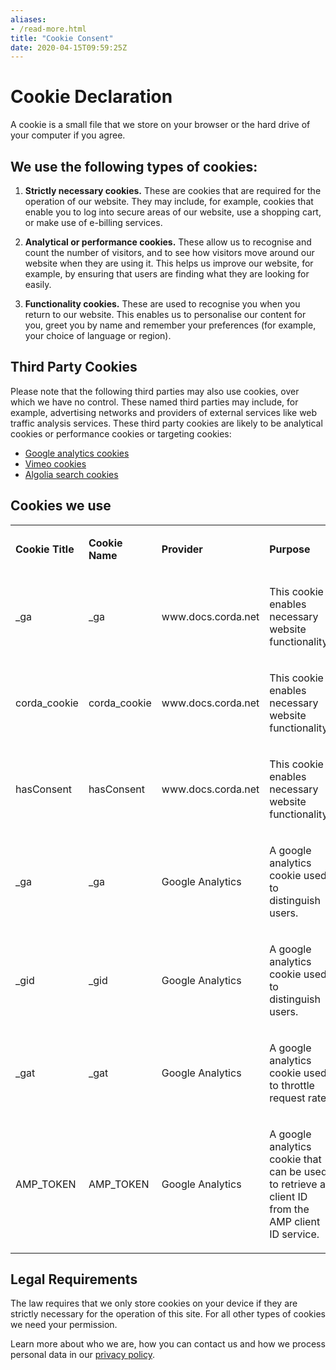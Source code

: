 ```yaml
---
aliases:
- /read-more.html
title: "Cookie Consent"
date: 2020-04-15T09:59:25Z
---
```


# Cookie Declaration

A cookie is a small file that we store on your browser or the hard drive of your computer if you agree.

## We use the following types of cookies:

1. **Strictly necessary cookies.** These are cookies that are required for the operation of our website. They may
    include, for example, cookies that enable you to log into secure areas of our website, use a shopping cart, or make
    use of e-billing services.

2. **Analytical or performance cookies.** These allow us to recognise and count the number of visitors, and to see how
    visitors move around our website when they are using it. This helps us improve our website, for example, by ensuring
    that users are finding what they are looking for easily.

3. **Functionality cookies.** These are used to recognise you when you return to our website. This enables us to
    personalise our content for you, greet you by name and remember your preferences (for example, your choice of
    language or region).

## Third Party Cookies

Please note that the following third parties may also use cookies, over which we have no control. These named third parties may include, for example, advertising networks and providers of external services like web traffic analysis services. These third party cookies are likely to be analytical cookies or performance cookies or targeting cookies:

- [Google analytics cookies](https://policies.google.com/technologies/cookies)
- [Vimeo cookies](https://vimeo.com/cookie_policy/)
- [Algolia search cookies](https://www.algolia.com/policies/cookies/)

## Cookies we use

<table>
  <colgroup>
    <col style="width: 16.666%" />
    <col style="width: 16.666%" />
    <col style="width: 16.666%" />
    <col style="width: 16.666%" />
    <col style="width: 16.666%" />
    <col style="width: 16.666%" />
  </colgroup>
  <tbody>
    <tr class="odd">
      <td>
        <p>
          <strong>Cookie Title</strong>
        </p>
      </td>
      <td>
        <p>
          <strong>Cookie Name </strong>
        </p>
      </td>
      <td>
        <p>
          <strong>Provider </strong>
        </p>
      </td>
      <td>
        <p>
          <strong>Purpose</strong>
        </p>
      </td>
      <td>
        <p>
          <strong>Expiry</strong>
        </p>
      </td>
      <td>
        <p>
          <strong>Type</strong>
        </p>
      </td>
    </tr>
    <tr>
      <td>
        <p>
        _ga
        </p>
      </td>
      <td>
        <p>
        _ga
        </p>
      </td>
      <td>
        <p>
        www.docs.corda.net
        </p>
      </td>
      <td>
      <p>
      This cookie enables necessary website functionality.
      </p>
      </td>
      <td>
      <p>
      Two years.
      </p>
      </td>
    <td>
    First party cookie.
    </td>
    </tr>
    <tr>
    <td>
    <p>
    corda_cookie
    </p>
    </td>
    <td>
    <p>
    corda_cookie
    </p>
    </td>
    <td>
    <p>
    www.docs.corda.net
    </p>
    </td>
    <td>
      <p>
      This cookie enables necessary website functionality.
      </p>
    </td>
    <td>
    <p>
    One year.
    </p>
    </td>
    <td>
    First party cookie.
    </td>
    </tr>
    <tr>
    <td>
    <p>
    hasConsent
    </p>
    </td>
    <td>
    <p>
    hasConsent
    </p>
    </td>
    <td>
    <p>
    www.docs.corda.net
    </p>
    </td>
    <td>
      <p>
      This cookie enables necessary website functionality.
      </p>
    </td>
    <td>
    <p>
    One year.
    </p>
    </td>
    <td>
    First party cookie.
    </td>
    </tr>
    <tr>
    <td>
    <p>
    _ga
    </p>
    </td>
    <td>
    <p>
    _ga
    </p>
    </td>
    <td>
    <p>
    Google Analytics
    </p>
    </td>
    <td>
    <p>
    A google analytics cookie used to distinguish users.
    </p>
    </td>
    <td>
    <p>
    2 years.
    </p>
    </td>
    <td>
    Third party cookie.
    </td>
    </tr>
    <tr>
    <td>
    <p>
    _gid
    </p>
    </td>
    <td>
    <p>
    _gid
    </p>
    </td>
    <td>
    <p>
    Google Analytics
    </p>
    </td>
    <td>
    <p>
    A google analytics cookie used to distinguish users.
    </p>
    </td>
    <td>
    <p>
    24 hours.
    </p>
    </td>
    <td>
    <p>
    Third party cookie.
    </p>
    </td>
    </tr>
    <tr>
    <td>
    <p>
    _gat
    </p>
    </td>
    <td>
    <p>
    _gat
    </p>
    </td>
    <td>
    Google Analytics
    </td>
    <td>
    <p>
    A google analytics cookie used to throttle request rate.
    </p>
    </td>
    <td>
    1 minute.
    </td>
    <td>
    <p>
    Third party cookie.
    </p>
    </td>
    </tr>
    <tr>
    <td>
    <p>
    AMP_TOKEN
    </p>
    </td>
    <td>
    AMP_TOKEN
    </td>
    <td>
    <p>
    Google Analytics
    </p>
    </td>
    <td>
    <p>
    A google analytics cookie that can be used to retrieve a client ID from the AMP client ID service.
    </p>
    </td>
    <td>
    <p>
    30 seconds to 1 year.
    </p>
    </td>
    <td>
    <p>
    Third party cookie.
    </p>
    </td>
    </tr>
  </tbody>
</table>

## Legal Requirements

The law requires that we only store cookies on your device if they are strictly necessary for the operation of this
site. For all other types of cookies we need your permission.

Learn more about who we are, how you can contact us and how we process personal data in our [privacy policy](https://www.r3.com/privacy-policy/).
